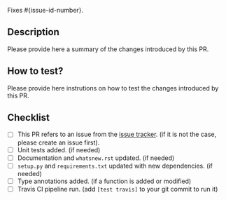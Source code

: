 Fixes #{issue-id-number}.

## Description

Please provide here a summary of the changes introduced by this PR.

## How to test?

Please provide here instrutions on how to test the changes introduced by this PR.

## Checklist

- [ ] This PR refers to an issue from the [issue tracker](https://github.com/BlueBrain/Search/issues). (if it is not the case, please create an issue
 first).
- [ ] Unit tests added. (if needed)
- [ ] Documentation and `whatsnew.rst` updated. (if needed)
- [ ] `setup.py` and `requirements.txt` updated with new dependencies. (if needed)
- [ ] Type annotations added. (if a function is added or modified)
- [ ] Travis CI pipeline run. (add `[test travis]` to your git commit to run it)
